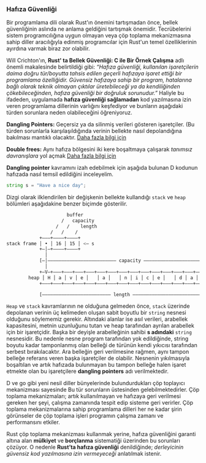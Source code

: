 ### Hafıza Güvenliği
Bir programlama dili olarak Rust'ın önemini tartışmadan önce, bellek güvenliğinin aslında ne anlama geldiğini tartışmak önemidir. Tecrübelerini sistem programcılığına uygun olmayan veya çöp toplama mekanizmasına sahip diller aracılığıyla edinmiş programcılar için Rust'un temel özelliklerinin ayırdına varmak biraz zor olabilir.

Will Crichton'ın, **Rust' ta Bellek Güvenliği: C ile Bir Örnek Çalışma​** adlı önemli makalesinde belirtildiği gibi: *“Hafıza güvenliği, kullanılan işaretçilerin daima doğru tür/boyutta tahsis edilen geçerli hafızaya işaret ettiği bir programlama özelliğidir. Güvensiz hafızaya sahip bir program, hatalarına bağlı olarak teknik olmayan çıktılar üretebileceği ya da kendiliğinden çökebileceğinden, hafıza
güvenliği bir doğruluk sorunudur.”* 
Haliyle bu ifadeden, uygulamada **hafıza güvenliği sağlamadan** kod yazılmasına izin veren programlama dillerinin varlığını keşfediyor ve bunların aşağıdaki türden sorunlara neden olabileceğini öğreniyoruz.

**Dangling Pointers:​** Geçersiz ya da silinmiş verileri gösteren işaretçiler. (Bu türden sorunlarla karşılaşıldığında verinin bellekte nasıl depolandığına bakılması mantıklı olacaktır. [Daha fazla bilgi için](https://stackoverflow.com/questions/17997228/what-is-a-dangling-pointer)

**Double frees:** Aynı hafıza bölgesini iki kere boşaltmaya çalışarak *tanımsız davranışlara* yol açmak [Daha fazla bilgi için​](https://stackoverflow.com/questions/21057393/what-does-double-free-mean)

**Dangling pointer** kavramını izah edebilmek için aşağıda bulunan D kodunun hafızada nasıl temsil edildiğini inceleyelim.

```d
string s = "Have a nice day";
```

Dizgi olarak ilklendirilen bir değişkenin bellekte kullandığı `stack` ve `heap` bölümleri aşağıdakine benzer biçimde gösterilir.

```bash
                      buffer
                    /   capacity
                  /   /    length
                /   /    /
            +–––+––––+––––+
stack frame │ • │ 16 │ 15 │ <– s
            +–│–+––––+––––+
              │
            [–│––––––––––––––––––––––––– capacity ––––––––––––––––––––––––––]
              │
            +–V–+–––+–––+–––+–––+–––+–––+–––+–––+–––+–––+–––+–––+–––+–––+–––+
        heap │ H │ a │ v │ e │   │ a │   │ n │ i │ c │ e │   │ d │ a │ y │   │
            +–––+–––+–––+–––+–––+–––+–––+–––+–––+–––+–––+–––+–––+–––+–––+–––+

            [––––––––––––––––––––––––– length ––––––––––––––––––––––––––]
```

`Heap` ve `stack` kavramlarının ne olduğuna gelmeden önce, `stack` üzerinde depolanan verinin üç kelimeden oluşan sabit boyutlu bir `string` nesnesi olduğunu söylememiz gerekir. Altındaki alanlar ise asıl verileri, arabellek kapasitesini, metnin uzunluğunu tutan ve heap tarafından ayrılan arabellek için bir işaretçidir. Başka bir deyişle arabelleğinin sahibi **s adındaki** `string` nesnesidir. Bu nedenle nesne program tarafından yok edildiğinde, string boyutu kadar tamponlanmış olan belleği de türünün kendi yıkıcısı tarafından serbest bırakılacaktır. Ara belleğin geri verilmesine rağmen, aynı tampon belleğe referans veren başka işaretçiler de olabilir. Nesnenin yıkılmasıyla boşaltılan ve artık hafızada bulunmayan bu tampon belleğe halen işaret etmekte olan bu işaretçilere **dangling pointers**  adı verilmektedir.

D ve go gibi yeni nesil diller bünyelerinde bulundurdukları çöp toplayıcı mekanizması sayesinde Bu tür sorunların üstesinden gelebilmektedirler. Çöp toplama mekanizmaları; artık kullanılmayan ve hafızaya geri verilmesi gereken her şeyi, çalışma zamanında tespit edip sisteme geri verirler. Çöp toplama mekanizmalarına sahip programlama dilleri her ne kadar şirin görünseler de çöp toplama işleri programın çalışma zamanı ve performansını etkiler.

Rust çöp toplama mekanizması kullanmak yerine, hafıza güvenliğini garanti altına alan **mülkiyet** ve **borçlanma** sistematiği üzerinden bu sorunları çözüyor. O nedenle **Rust’ta hafıza güvenliği** denildiğinde; *derleyicinin güvensiz kod yazılmasına izin vermeyeceği* anlatılmak istenir.
